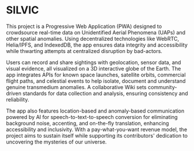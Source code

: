 # SILVIC
This project is a Progressive Web Application (PWA) designed to crowdsource real-time data on Unidentified Aerial Phenomena (UAPs) and other spatial anomalies. Using decentralized technologies like WebRTC, Helia/IPFS, and IndexedDB, the app ensures data integrity and accessibility while thwarting attempts at centralized disruption by bad-actors.

Users can record and share sightings with geolocation, sensor data, and visual evidence, all visualized on a 3D interactive globe of the Earth. The app integrates APIs for known space launches, satellite orbits, commercial flight paths, and celestial events to help isolate, document and understand genuine transmedium anomalies. A collaborative Wiki sets community-driven standards for data collection and analysis, ensuring consistency and reliability.

The app also features location-based and anomaly-based communication powered by AI for speech-to-text-to-speech conversion for eliminating background noise, accenting, and on-the-fly translation, enhancing accessibility and inclusivity. With a pay-what-you-want revenue model, the project aims to sustain itself while supporting its contributors' dedication to uncovering the mysteries of our universe.